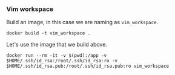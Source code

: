### Vim workspace

Build an image, in this case we are naming as `vim_workspace`.

```
docker build -t vim_workspace .
```


Let's use the image that we build above.

```shell
docker run --rm -it -v $(pwd):/app -v $HOME/.ssh/id_rsa:/root/.ssh/id_rsa:ro -v $HOME/.ssh/id_rsa.pub:/root/.ssh/id_rsa.pub:ro vim_workspace
```

